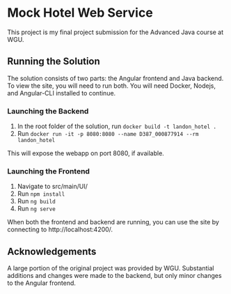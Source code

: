 # Mock Hotel Web Service
This project is my final project submission for the Advanced Java course at WGU. 


## Running the Solution
The solution consists of two parts: the Angular frontend and Java backend. To view the site, you will need to run both.
You will need Docker, Nodejs, and Angular-CLI installed to continue.

### Launching the Backend
1. In the root folder of the solution, run `docker build -t landon_hotel .`
2. Run `docker run -it -p 8080:8080 --name D387_000877914 --rm landon_hotel`

This will expose the webapp on port 8080, if available.

### Launching the Frontend
1. Navigate to src/main/UI/
2. Run `npm install`
3. Run `ng build`
4. Run `ng serve`

When both the frontend and backend are running, you can use the site by connecting to http://localhost:4200/.

## Acknowledgements
A large portion of the original project was provided by WGU. Substantial additions and changes were made to the backend, but only minor changes to the Angular frontend.

